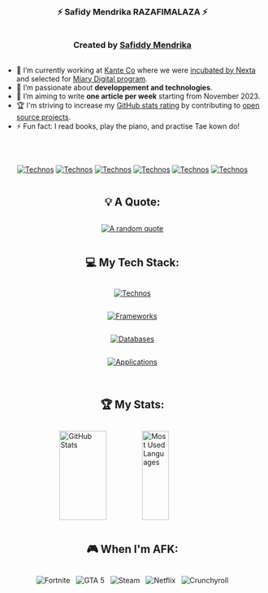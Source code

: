 <div style="display:flex;align-items:center;justify-content:space-arround;flex-direction:column">

###  ⚡ Safidy Mendrika RAZAFIMALAZA ⚡

<div style="display:flex;align-items:center;justify-content:space-arround;flex-direction:column">

### Created by [Safiddy Mendrika](https://github.com/safidyMendrika)

<div style="text-align:left">

- 🔭 I’m currently working at [Kante Co](https://kanteco.com) where we were [incubated by Nexta](https://www.linkedin.com/company/nexta-accelerator/?originalSubdomain=mg) and selected for [Miary Digital program](https://digital.miary.mg/).
- 🌱 I’m passionate about **developpement and technologies**.
- 📝 I’m aiming to write **one article per week** starting from November 2023.
- 🏆 I'm striving to increase my [GitHub stats rating](#🏆-my-stats) by contributing to [open source projects](https://opensource.com/resources/what-open-source).
- ⚡ Fun fact: I read books, play the piano, and practise Tae kown do!

</div>
<br/>
<br/>

<div>

[![Technos](https://skillicons.dev/icons?i=instagram)](https://www.instagram.com/mendrick_rzf/)
[![Technos](https://skillicons.dev/icons?i=github)](https://github.com/SafidyMendrika)
[![Technos](https://skillicons.dev/icons?i=gmail)](mailto:mendrikarazafimalaza@gmail.com)
[![Technos](https://skillicons.dev/icons?i=linkedin)](https://www.linkedin.com/in/safidy-mendrika-razafimalaza-549b3a255/)
[![Technos](https://skillicons.dev/icons?i=twitter)](https://twitter.com/mendrika_r)
[![Technos](https://skillicons.dev/icons?i=web)](https://mendrikarazafimalaza@onrender.com)
</div>

</div>


## 💡 A Quote:

[![A random quote](https://quotes-github-readme.vercel.app/api?type=horizontal&theme=dark)](https://github.com/piyushsuthar/github-readme-quotes)

<div style="display:flex;align-items:center;justify-content:space-arround;flex-direction:column">

## 💻 My Tech Stack:

[![Technos](https://skillicons.dev/icons?i=html,css,js,nodejs,java,c,cs,php,python,ruby)](https://github.com/SafidyMendrika)

[![Frameworks](https://skillicons.dev/icons?i=ts,react,angular,laravel,spring,express,bootstrap,wordpress,flask,electron,django)](https://skillicons.dev)
    
[![Databases](https://skillicons.dev/icons?i=mysql,postgresql,firebase,mongodb,gcp)](https://github.com/SafidyMendrika)

[![Applications](https://skillicons.dev/icons?i=vscode,visualstudio,postman,linux,figma,androidstudio,idea,gmail)](https://github.com/SafidyMendrika)

</div>


<br/>

## 🏆 My Stats:

<p style="display:flex">
    <img style="width:60%;height:175px"  alt="GitHub Stats" src="https://github-readme-stats.vercel.app/api?username=safidymendrika&show_icons=true&count_private=true&theme=dark" />&nbsp;&nbsp;
    <img style="width:45%;height:175px"  alt="Most Used Languages" src="https://github-readme-stats.vercel.app/api/top-langs/?username=safidymendrika&layout=compact&theme=dark" />&nbsp;&nbsp;
</p>



## 🎮 When I'm AFK:

![Fortnite](https://img.shields.io/badge/Playstation%205-003791?style=for-the-badge&logo=playstation-5&logoColor=white) &nbsp;
![GTA 5](https://img.shields.io/badge/Switch-E60012?style=for-the-badge&logo=nintendo-switch&logoColor=white) &nbsp;
![Steam](https://img.shields.io/badge/steam-%23000000.svg?style=for-the-badge&logo=steam&logoColor=white) &nbsp;
![Netflix](https://img.shields.io/badge/Netflix-E50914?style=for-the-badge&logo=netflix&logoColor=white) &nbsp;
![Crunchyroll](https://img.shields.io/badge/Crunchyroll-F47521?style=for-the-badge&logo=crunchyroll&logoColor=white)
